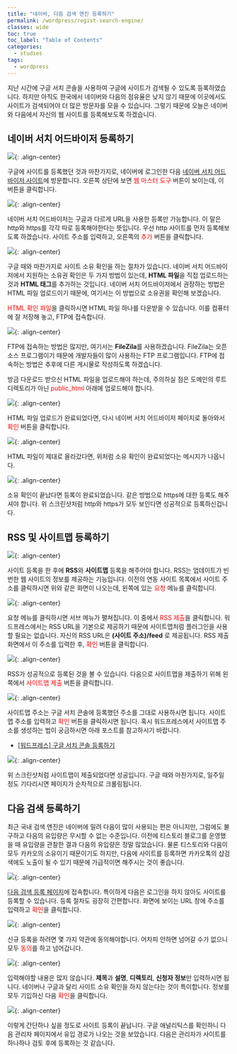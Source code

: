 ```yaml
---
title: "네이버, 다음 검색 엔진 등록하기"
permalink: /wordpress/regist-search-engine/
classes: wide
toc: true
toc_label: "Table of Contents"
categories:
  - studies
tags:
  - wordpress
---
```


지난 시간에 구글 서치 콘솔을 사용하여 구글에 사이트가 검색될 수 있도록 등록하였습니다. 하지만 아직도 한국에서 네이버와 다음의 점유율은 낮지 않기 때문에 이곳에서도 사이트가 검색되어야 더 많은 방문자를 모을 수 있습니다. 그렇기 때문에 오늘은 네이버와 다음에서 자신의 웹 사이트를 등록해보도록 하겠습니다.

## 네이버 서치 어드바이저 등록하기

![](/assets/images/WP/011/01.png){: .align-center}

구글에 사이트를 등록했던 것과 마찬가지로, 네이버에 로그인한 다음 [네이버 서치 어드바이저 사이트](https://searchadvisor.naver.com/)에 방문합니다. 오른쪽 상단에 보면 <span style="color:red">웹 마스터 도구</span> 버튼이 보이는데, 이 버튼을 클릭합니다.

![](/assets/images/WP/011/02.png){: .align-center}

네이버 서치 어드바이저는 구글과 다르게 URL을 사용한 등록만 가능합니다. 이 말은 http와 https를 각각 따로 등록해야한다는 뜻입니다. 우선 http 사이트를 먼저 등록해보도록 하겠습니다. 사이트 주소를 입력하고, 오른쪽의 <span style="color:red">추가</span> 버튼을 클릭합니다.

![](/assets/images/WP/011/03.png){: .align-center}

구글 때와 마찬가지로 사이트 소유 확인을 하는 절차가 있습니다. 네이버 서치 어드바이저에서 지원하는 소유권 확인은 두 가지 방법이 있는데, **HTML 파일**을 직접 업로드하는 것과 **HTML 태그**를 추가하는 것입니다. 네이버 서치 어드바이저에서 권장하는 방법은 HTML 파일 업로드이기 때문에, 여기서는 이 방법으로 소유권을 확인해 보겠습니다.

<span style="color:red">HTML 확인 파일</span>을 클릭하시면 HTML 파일 하나를 다운받을 수 있습니다. 이를 컴퓨터에 잘 저장해 놓고, FTP에 접속합니다.

![](/assets/images/WP/011/04.png){: .align-center}

FTP에 접속하는 방법은 많지만, 여기서는 **FileZila**를 사용하겠습니다. FileZila는 오픈 소스 프로그램이기 때문에 개발자들이 많이 사용하는 FTP 프로그램입니다. FTP에 접속하는 방법은 추후에 다른 게시물로 작성하도록 하겠습니다.

방금 다운로드 받으신 HTML 파일을 업로드해야 하는데, 주의하실 점은 도메인의 루트 디렉토리가 아닌 <span style="color:red">public_html</span> 아래에 업로드해야 합니다.

![](/assets/images/WP/011/05.png){: .align-center}

HTML 파일 업로드가 완료되었다면, 다시 네이버 서치 어드바이저 페이지로 돌아와서 <span style="color:red">확인</span> 버튼을 클릭합니다.

![](/assets/images/WP/011/06.png){: .align-center}

HTML 파일이 제대로 올라갔다면, 위처럼 소유 확인이 완료되었다는 메시지가 나옵니다.

![](/assets/images/WP/011/07.png){: .align-center}

소유 확인이 끝났다면 등록이 완료되었습니다. 같은 방법으로 https에 대한 등록도 해주셔야 합니다. 위 스크린샷처럼 http와 https가 모두 보인다면 성공적으로 등록하신겁니다.

## RSS 및 사이트맵 등록하기

![](/assets/images/WP/011/08.png){: .align-center}

사이트 등록을 한 후에 **RSS**와 **사이트맵** 등록을 해주어야 합니다. RSS는 업데이트가 빈번한 웹 사이트의 정보를 제공하는 기능입니다. 이전의 연동 사이트 목록에서 사이트 주소를 클릭하시면 위와 같은 화면이 나오는데, 왼쪽에 있는 <span style="color:red">요청</span> 메뉴를 클릭합니다.

![](/assets/images/WP/011/09.png){: .align-center}

요청 메뉴를 클릭하시면 서브 메뉴가 펼쳐집니다. 이 중에서 <span style="color:red">RSS 제출</span>을 클릭합니다. 워드프레스에서는 RSS URL을 기본으로 제공하기 때문에 사이트맵처럼 플러그인을 사용할 필요는 없습니다. 자신의 RSS URL은 **(사이트 주소)/feed** 로 제공됩니다. RSS 제출 화면에서 이 주소를 입력한 후, <span style="color:red">확인</span> 버튼을 클릭합니다.

![](/assets/images/WP/011/10.png){: .align-center}

RSS가 성공적으로 등록된 것을 볼 수 있습니다. 다음으로 사이트맵을 제출하기 위해 왼쪽에서 <span style="color:red">사이트맵 제출</span> 버튼을 클릭합니다.

![](/assets/images/WP/011/11.png){: .align-center}

사이트맵 주소는 구글 서치 콘솔에 등록했던 주소를 그대로 사용하시면 됩니다. 사이트맵 주소를 입력하고 <span style="color:red">확인</span> 버튼을 클릭하시면 됩니다. 혹시 워드프레스에서 사이트맵 주소를 생성하는 법이 궁금하시면 아래 포스트를 참고하시기 바랍니다.

- [[워드프레스] 구글 서치 콘솔 등록하기](/wordpress/regist-google-search-console/)

![](/assets/images/WP/011/12.png){: .align-center}

위 스크린샷처럼 사이트맵이 제출되었다면 성공입니다. 구글 때와 마찬가지로, 일주일 정도 기다리시면 페이지가 순차적으로 크롤링됩니다.

## 다음 검색 등록하기

최근 국내 검색 엔진은 네이버에 밀려 다음이 많이 사용되는 편은 아니지만, 그럼에도 불구하고 다음의 유입량은 무시할 수 없는 수준입니다. 이전에 티스토리 블로그를 운영했을 때 유입량을 관찰한 결과 다음의 유입량은 정말 많았습니다. 물론 티스토리와 다음이 모두 카카오의 소유이기 때문이기도 하지만, 다음에 사이트를 등록하면 카카오톡의 샵검색에도 노출이 될 수 있기 때문에 가급적이면 해주시는 것이 좋습니다.

![](/assets/images/WP/011/13.png){: .align-center}

[다음 검색 등록 페이지](https://register.search.daum.net/index.daum)에 접속합니다. 특이하게 다음은 로그인을 하지 않아도 사이트를 등록할 수 있습니다. 등록 절차도 굉장히 간편합니다. 화면에 보이는 URL 창에 주소를 입력하고 <span style="color:red">확인</span>을 클릭합니다.

![](/assets/images/WP/011/14.png){: .align-center}

신규 등록을 하려면 몇 가지 약관에 동의해야합니다. 어차피 안하면 넘어갈 수가 없으니 모두 <span style="color:red">동의</span>를 하고 넘어갑니다.

![](/assets/images/WP/011/15.png){: .align-center}

입력해야할 내용은 많지 않습니다. **제목**과 **설명**, **디렉토리**, **신청자 정보**만 입력하시면 됩니다. 네이버나 구글과 달리 사이트 소유 확인을 하지 않는다는 것이 특이합니다. 정보를 모두 기입하신 다음 <span style="color:red">확인</span>을 클릭합니다.

![](/assets/images/WP/011/16.png){: .align-center}

이렇게 간단하나 싶을 정도로 사이트 등록이 끝납니다. 구글 애널리틱스를 확인하니 다음 관리자 페이지에서 유입 경로가 나오는 것을 보았습니다. 다음은 관리자가 사이트를 하나하나 검토 후에 등록하는 것 같습니다.